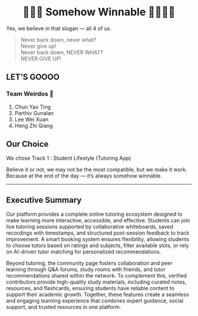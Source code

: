 <h1 align="center">👨‍🦯🐙 Somehow Winnable  💃🏻👩‍🦯</h1>  

Yes, we believe in that slogan — all 4 of us.

> Never back down, never what?  
> Never give up!  
> Never back down, NEVER WHAT?  
> NEVER GIVE UP!  

## LET’S GOOOO 

### Team Weirdos 🤪
1. Chun Yao Ting  
2. Parthiv Gunalan  
3. Lee Wei Xuan  
4. Heng Zhi Qiang  

## Our Choice 
We chose Track 1 : Student Lifestyle (Tutoring App) 

Believe it or not, we may not be the most compatible, but we make it work.  
Because at the end of the day — it’s always somehow winnable.

---
## Executive Summary
Our platform provides a complete online tutoring ecosystem designed to make learning more interactive, accessible, and effective. Students can join live tutoring sessions supported by collaborative whiteboards, saved recordings with timestamps, and structured post-session feedback to track improvement. A smart booking system ensures flexibility, allowing students to choose tutors based on ratings and subjects, filter available slots, or rely on AI-driven tutor matching for personalized recommendations.

Beyond tutoring, the community page fosters collaboration and peer learning through Q&A forums, study rooms with friends, and tutor recommendations shared within the network. To complement this, verified contributors provide high-quality study materials, including curated notes, resources, and flashcards, ensuring students have reliable content to support their academic growth. Together, these features create a seamless and engaging learning experience that combines expert guidance, social support, and trusted resources in one platform.
